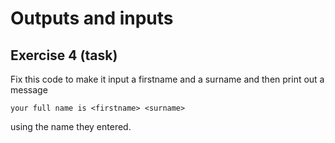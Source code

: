 # Outputs and inputs
## Exercise 4 (task)

Fix this code to make it input a firstname and a surname and then print out a message 

```
your full name is <firstname> <surname>
```

using the name they entered.